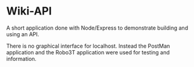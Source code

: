 # Wiki-API

A short application done with Node/Express to demonstrate building and using an API.

There is no graphical interface for localhost. Instead the PostMan application and the Robo3T application were used for testing and information.
